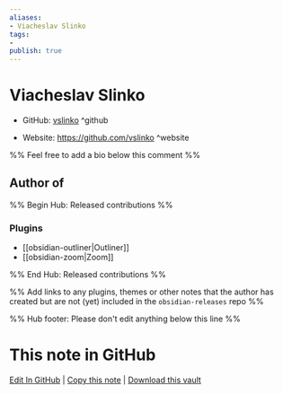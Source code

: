 ```yaml
---
aliases:
- Viacheslav Slinko
tags:
- 
publish: true
---
```


# Viacheslav Slinko

- GitHub: [vslinko](https://github.com/vslinko/) ^github
<!-- - Discord: `@` ^discord-->
- Website: <https://github.com/vslinko> ^website
<!-- - [[Publish sites|Publish site]]: ^publish-->

%% Feel free to add a bio below this comment %%


## Author of

%% Begin Hub: Released contributions %%
### Plugins
- [[obsidian-outliner|Outliner]]
- [[obsidian-zoom|Zoom]]

%% End Hub: Released contributions %%

%% Add links to any plugins, themes or other notes that the author has created but are not (yet) included in the `obsidian-releases` repo %%

<!--
### Unlisted plugins
-->

<!--
### Others

- 
-->

<!--
## Sponsor this author

- [[GitHub sponsors]]: [Sponsor @vslinko on GitHub Sponsors](https://github.com/sponsors/vslinko) ^github-sponsor
- [[Buy me a coffee]]: ^buy-me-a-coffee
- [[PayPal]]: ^paypal
- [[Patreon]]: ^patreon

-->

<!--
## Follow this author

- [[YouTube Channels|On YouTube]]: ^youtube
- Twitter: ^twitter
- ...
-->

%% Hub footer: Please don't edit anything below this line %%

# This note in GitHub

<span class="git-footer">[Edit In GitHub](https://github.dev/obsidian-community/obsidian-hub/blob/main/01%20-%20Community/People/vslinko.md "git-hub-edit-note") | [Copy this note](https://raw.githubusercontent.com/obsidian-community/obsidian-hub/main/01%20-%20Community/People/vslinko.md "git-hub-copy-note") | [Download this vault](https://github.com/obsidian-community/obsidian-hub/archive/refs/heads/main.zip "git-hub-download-vault") </span>
